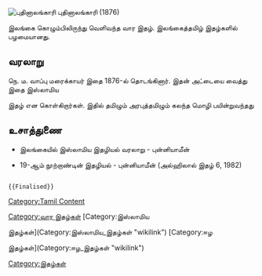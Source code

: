 ![புதினாலங்காரி](புதினாலங்காரி.jpg "புதினாலங்காரி") புதினாலங்காரி (1876)
இலங்கை கொழும்பிலிருந்து வெளிவந்த வார இதழ். இலங்கைத்தமிழ் இதழ்களில் பழமையானது.

## வரலாறு

நெ. ம. வாப்பு மரைக்காயர் இதை 1876-ல் தொடங்கினார். இதன் அட்டையை வைத்து இதை இஸ்லாமிய
இதழ் என கொள்கிறார்கள். இதில் தமிழும் அரபுத்தமிழும் கலந்த மொழி பயின்றுவந்தது

## உசாத்துணை

-   இலங்கையில் இஸ்லாமிய இதழியல் வரலாறு - புன்னியாமீன்
-   19-ஆம் நூற்றாண்டின் இதழியல் - புன்னியாமீன் (அல்ஹிலால் இதழ் 6, 1982)

```{=mediawiki}
{{Finalised}}
```
[Category:Tamil Content](Category:Tamil_Content "wikilink")
[Category:வார இதழ்கள்](Category:வார_இதழ்கள் "wikilink") [Category:இஸ்லாமிய
இதழ்கள்](Category:இஸ்லாமிய_இதழ்கள் "wikilink") [Category:ஈழ
இதழ்கள்](Category:ஈழ_இதழ்கள் "wikilink")
[Category:இதழ்கள்](Category:இதழ்கள் "wikilink")
